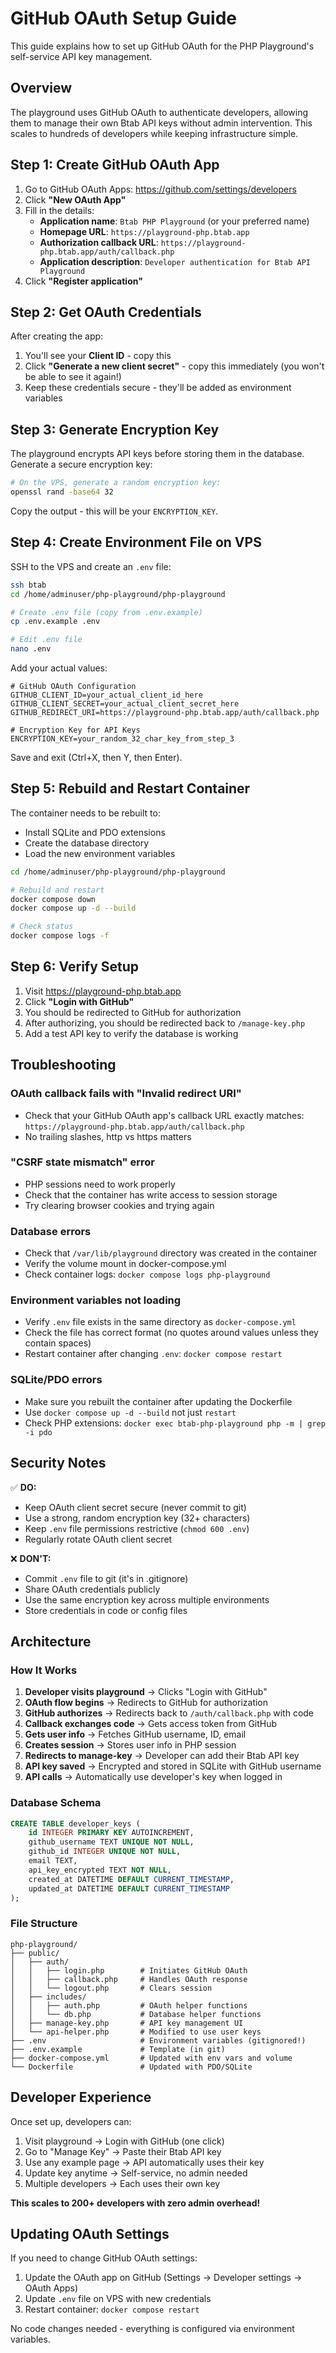# GitHub OAuth Setup Guide

This guide explains how to set up GitHub OAuth for the PHP Playground's self-service API key management.

## Overview

The playground uses GitHub OAuth to authenticate developers, allowing them to manage their own Btab API keys without admin intervention. This scales to hundreds of developers while keeping infrastructure simple.

## Step 1: Create GitHub OAuth App

1. Go to GitHub OAuth Apps: https://github.com/settings/developers
2. Click **"New OAuth App"**
3. Fill in the details:
   - **Application name**: `Btab PHP Playground` (or your preferred name)
   - **Homepage URL**: `https://playground-php.btab.app`
   - **Authorization callback URL**: `https://playground-php.btab.app/auth/callback.php`
   - **Application description**: `Developer authentication for Btab API Playground`
4. Click **"Register application"**

## Step 2: Get OAuth Credentials

After creating the app:

1. You'll see your **Client ID** - copy this
2. Click **"Generate a new client secret"** - copy this immediately (you won't be able to see it again!)
3. Keep these credentials secure - they'll be added as environment variables

## Step 3: Generate Encryption Key

The playground encrypts API keys before storing them in the database. Generate a secure encryption key:

```bash
# On the VPS, generate a random encryption key:
openssl rand -base64 32
```

Copy the output - this will be your `ENCRYPTION_KEY`.

## Step 4: Create Environment File on VPS

SSH to the VPS and create an `.env` file:

```bash
ssh btab
cd /home/adminuser/php-playground/php-playground

# Create .env file (copy from .env.example)
cp .env.example .env

# Edit .env file
nano .env
```

Add your actual values:

```env
# GitHub OAuth Configuration
GITHUB_CLIENT_ID=your_actual_client_id_here
GITHUB_CLIENT_SECRET=your_actual_client_secret_here
GITHUB_REDIRECT_URI=https://playground-php.btab.app/auth/callback.php

# Encryption Key for API Keys
ENCRYPTION_KEY=your_random_32_char_key_from_step_3
```

Save and exit (Ctrl+X, then Y, then Enter).

## Step 5: Rebuild and Restart Container

The container needs to be rebuilt to:
- Install SQLite and PDO extensions
- Create the database directory
- Load the new environment variables

```bash
cd /home/adminuser/php-playground/php-playground

# Rebuild and restart
docker compose down
docker compose up -d --build

# Check status
docker compose logs -f
```

## Step 6: Verify Setup

1. Visit https://playground-php.btab.app
2. Click **"Login with GitHub"**
3. You should be redirected to GitHub for authorization
4. After authorizing, you should be redirected back to `/manage-key.php`
5. Add a test API key to verify the database is working

## Troubleshooting

### OAuth callback fails with "Invalid redirect URI"

- Check that your GitHub OAuth app's callback URL exactly matches: `https://playground-php.btab.app/auth/callback.php`
- No trailing slashes, http vs https matters

### "CSRF state mismatch" error

- PHP sessions need to work properly
- Check that the container has write access to session storage
- Try clearing browser cookies and trying again

### Database errors

- Check that `/var/lib/playground` directory was created in the container
- Verify the volume mount in docker-compose.yml
- Check container logs: `docker compose logs php-playground`

### Environment variables not loading

- Verify `.env` file exists in the same directory as `docker-compose.yml`
- Check the file has correct format (no quotes around values unless they contain spaces)
- Restart container after changing `.env`: `docker compose restart`

### SQLite/PDO errors

- Make sure you rebuilt the container after updating the Dockerfile
- Use `docker compose up -d --build` not just `restart`
- Check PHP extensions: `docker exec btab-php-playground php -m | grep -i pdo`

## Security Notes

✅ **DO:**
- Keep OAuth client secret secure (never commit to git)
- Use a strong, random encryption key (32+ characters)
- Keep `.env` file permissions restrictive (`chmod 600 .env`)
- Regularly rotate OAuth client secret

❌ **DON'T:**
- Commit `.env` file to git (it's in .gitignore)
- Share OAuth credentials publicly
- Use the same encryption key across multiple environments
- Store credentials in code or config files

## Architecture

### How It Works

1. **Developer visits playground** → Clicks "Login with GitHub"
2. **OAuth flow begins** → Redirects to GitHub for authorization
3. **GitHub authorizes** → Redirects back to `/auth/callback.php` with code
4. **Callback exchanges code** → Gets access token from GitHub
5. **Gets user info** → Fetches GitHub username, ID, email
6. **Creates session** → Stores user info in PHP session
7. **Redirects to manage-key** → Developer can add their Btab API key
8. **API key saved** → Encrypted and stored in SQLite with GitHub username
9. **API calls** → Automatically use developer's key when logged in

### Database Schema

```sql
CREATE TABLE developer_keys (
    id INTEGER PRIMARY KEY AUTOINCREMENT,
    github_username TEXT UNIQUE NOT NULL,
    github_id INTEGER UNIQUE NOT NULL,
    email TEXT,
    api_key_encrypted TEXT NOT NULL,
    created_at DATETIME DEFAULT CURRENT_TIMESTAMP,
    updated_at DATETIME DEFAULT CURRENT_TIMESTAMP
);
```

### File Structure

```
php-playground/
├── public/
│   ├── auth/
│   │   ├── login.php        # Initiates GitHub OAuth
│   │   ├── callback.php     # Handles OAuth response
│   │   └── logout.php       # Clears session
│   ├── includes/
│   │   ├── auth.php         # OAuth helper functions
│   │   └── db.php           # Database helper functions
│   ├── manage-key.php       # API key management UI
│   └── api-helper.php       # Modified to use user keys
├── .env                     # Environment variables (gitignored!)
├── .env.example             # Template (in git)
├── docker-compose.yml       # Updated with env vars and volume
└── Dockerfile               # Updated with PDO/SQLite
```

## Developer Experience

Once set up, developers can:

1. Visit playground → Login with GitHub (one click)
2. Go to "Manage Key" → Paste their Btab API key
3. Use any example page → API automatically uses their key
4. Update key anytime → Self-service, no admin needed
5. Multiple developers → Each uses their own key

**This scales to 200+ developers with zero admin overhead!**

## Updating OAuth Settings

If you need to change GitHub OAuth settings:

1. Update the OAuth app on GitHub (Settings → Developer settings → OAuth Apps)
2. Update `.env` file on VPS with new credentials
3. Restart container: `docker compose restart`

No code changes needed - everything is configured via environment variables.
